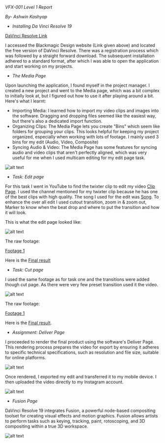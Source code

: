 
*VFX-001 Level 1 Report*

*By- Ashwin Kashyap*

- *Installing Da Vinci Resolve 19*

[]([url=https://postimages.org/][img]https://i.postimg.cc/H8VB3KFf/1.jpg[/img][/url])

[DaVinci Resolve Link](https://www.blackmagicdesign.com/event/davinciresolvedownload)

I accessed the Blackmagic Design website (Link given above) and located the free version of DaVinci Resolve. There was a registration process which was followed by a straight forward download. The subsequent installation adhered to a standard format, after which I was able to open the application and start working on my projects.

- *The Media Page*

Upon launching the application, I found myself in the project manager. I created a new project and went to the Media page, which was a bit complex to initially look at, but I figured out how to use it after playing around a bit. Here's what I learnt:

- Importing Media: I learned how to import my video clips and images into the software. Dragging and dropping files seemed like the easiest way, but there's also a dedicated import function.
- Organizing Clips: The Media Page lets you create "Bins" which seem like folders for grouping your clips. This looks helpful for keeping my project organized, especially when working with lots of footage. I mainly used 3 bins for my edit (Audio, Video, Composite)
- Syncing Audio & Video: The Media Page has some features for syncing audio and video clips that aren't perfectly aligned, which was very useful for me when I used multicam editing for my edit page task.

![alt text](i/2.jpg)

- *Task: Edit page*

For this task I went in YouTube to find the twixter clip to edit my video [Clip Page](https://www.youtube.com/@RingWitDaHoodieTwixtor). I used the channel mentioned for my twixter clip because he has one of the best clips with high quality. The song I used for the edit was [Song](https://youtu.be/z5EXOl9UOnM?si=ZgpJWzNDGcslEcNj). To enhance the over all edit I used cutout transition, zoom in & zoom out, Marker to know when the beat drop and where to put the transition and how it will look.

This is what the edit page looked like:

![alt text](i/3.jpg)

The raw footage:

[Footage 1](../Edits/Materials/Video/Luffy%204k%20Twixtor%20Clips%20%28One%20Piece%29%281080P_60FPS%29.mp4)

Here is the [Final result](https://www.instagram.com/p/DDcR36ySIrw/)

- *Task: Cut page*

I used the same footage as for task one and the transitions were added though cut page. As there were very few preset transition used it the video.


![alt text](i/4.jpg)

The raw footage:

[Footage 1](../Edits/Materials/Video/Luffy%204k%20Twixtor%20Clips%20%28One%20Piece%29%281080P_60FPS%29.mp4)

Here is the [Final result](https://www.instagram.com/p/DDcR36ySIrw/).

- *Assignment: Deliver Page*

I proceeded to render the final product using the software's Deliver Page. This rendering process prepares the video for export by ensuring it adheres to specific technical specifications, such as resolution and file size, suitable for online platforms.

![alt text](i/5.jpg)


Once rendered, I exported my edit and transferred it to my mobile device. I then uploaded the video directly to my Instagram account.

![alt text](i/6.jpg)

- *Fusion Page*

DaVinci Resolve 19 integrates Fusion, a powerful node-based compositing toolset for creating visual effects and motion graphics. Fusion allows artists to perform tasks such as keying, tracking, paint, rotoscoping, and 3D compositing within a true 3D workspace.

![alt text](i/7.jpg)

